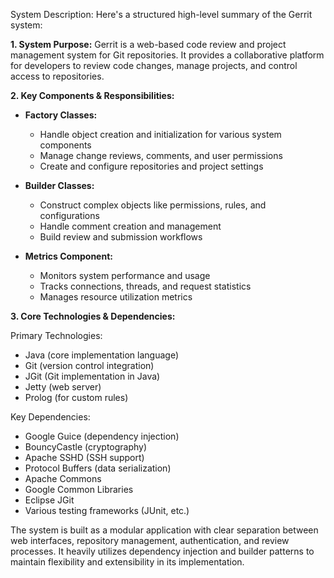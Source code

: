 System Description: Here's a structured high-level summary of the Gerrit system:

**1. System Purpose:**
Gerrit is a web-based code review and project management system for Git repositories. It provides a collaborative platform for developers to review code changes, manage projects, and control access to repositories.

**2. Key Components & Responsibilities:**

- **Factory Classes:**
  - Handle object creation and initialization for various system components
  - Manage change reviews, comments, and user permissions
  - Create and configure repositories and project settings

- **Builder Classes:**
  - Construct complex objects like permissions, rules, and configurations
  - Handle comment creation and management
  - Build review and submission workflows

- **Metrics Component:**
  - Monitors system performance and usage
  - Tracks connections, threads, and request statistics
  - Manages resource utilization metrics

**3. Core Technologies & Dependencies:**

Primary Technologies:
- Java (core implementation language)
- Git (version control integration)
- JGit (Git implementation in Java)
- Jetty (web server)
- Prolog (for custom rules)

Key Dependencies:
- Google Guice (dependency injection)
- BouncyCastle (cryptography)
- Apache SSHD (SSH support)
- Protocol Buffers (data serialization)
- Apache Commons
- Google Common Libraries
- Eclipse JGit
- Various testing frameworks (JUnit, etc.)

The system is built as a modular application with clear separation between web interfaces, repository management, authentication, and review processes. It heavily utilizes dependency injection and builder patterns to maintain flexibility and extensibility in its implementation.